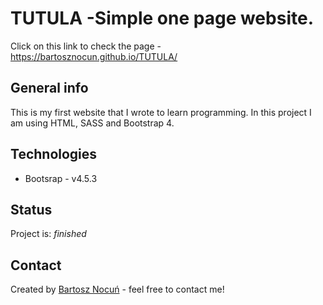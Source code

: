 # TUTULA -Simple one page website.
Click on this link to check the page - https://bartosznocun.github.io/TUTULA/

## General info
This is my first website that I wrote to learn programming. In this project I am using HTML, SASS and Bootstrap 4.

## Technologies
* Bootsrap - v4.5.3 

## Status
Project is: _finished_

## Contact
Created by [Bartosz Nocuń](https://www.linkedin.com/in/bartosz-nocu%C5%84-6b226b193/) - feel free to contact me!
